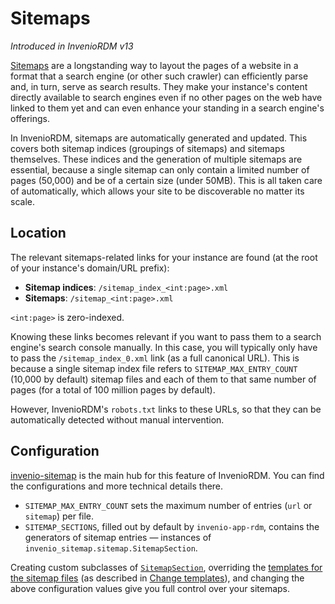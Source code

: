# Sitemaps

_Introduced in InvenioRDM v13_

[Sitemaps](https://sitemaps.org/) are a longstanding way to layout the pages of a website in a format that a search engine (or other such crawler) can efficiently parse and, in turn, serve as search results. They make your instance's content directly available to search engines even if no other pages on the web have linked to them yet and can even enhance your standing in a search engine's offerings.

In InvenioRDM, sitemaps are automatically generated and updated. This covers both sitemap indices (groupings of sitemaps) and sitemaps themselves. These indices and the generation of multiple sitemaps are essential, because a single sitemap can only contain a limited number of pages (50,000) and be of a certain size (under 50MB). This is all taken care of automatically, which allows your site to be discoverable no matter its scale.

## Location

The relevant sitemaps-related links for your instance are found (at the root of your instance's domain/URL prefix):

- **Sitemap indices**: `/sitemap_index_<int:page>.xml`
- **Sitemaps**: `/sitemap_<int:page>.xml`

`<int:page>` is zero-indexed.

Knowing these links becomes relevant if you want to pass them to a search engine's search console manually. In this case, you will typically only have to pass the `/sitemap_index_0.xml` link (as a full canonical URL). This is because a single sitemap index file refers to `SITEMAP_MAX_ENTRY_COUNT` (10,000 by default) sitemap files and each of them to that same number of pages (for a total of 100 million pages by default).

However, InvenioRDM's `robots.txt` links to these URLs, so that they can be automatically detected without manual intervention.

## Configuration

[invenio-sitemap](https://github.com/inveniosoftware/invenio-sitemap) is the main hub for this feature of InvenioRDM. You can find the configurations and more technical details there.

- `SITEMAP_MAX_ENTRY_COUNT` sets the maximum number of entries (`url` or `sitemap`) per file.
- `SITEMAP_SECTIONS`, filled out by default by `invenio-app-rdm`, contains the generators of sitemap entries — instances of `invenio_sitemap.sitemap.SitemapSection`.

Creating custom subclasses of [`SitemapSection`](https://github.com/inveniosoftware/invenio-sitemap/blob/master/invenio_sitemap/sitemap.py), overriding the [templates for the sitemap files](https://github.com/inveniosoftware/invenio-sitemap/tree/master/invenio_sitemap/templates/invenio_sitemap) (as described in [Change templates](./look-and-feel/templates.md)), and changing the above configuration values give you full control over your sitemaps.
